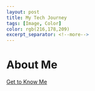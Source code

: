 ```yaml
---
layout: post
title: My Tech Journey
tags: [Image, Color]
color: rgb(216,178,209)
excerpt_separator: <!--more-->
---
```

# About Me

<a href="about.md"> Get to Know Me </a>


